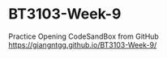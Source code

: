 # BT3103-Week-9
Practice Opening CodeSandBox from GitHub
 https://giangntgg.github.io/BT3103-Week-9/
